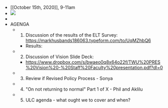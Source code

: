 - [[October 15th, 2020]], 9-11am
- ![](https://firebasestorage.googleapis.com/v0/b/firescript-577a2.appspot.com/o/imgs%2Fapp%2Fchurchdogmatics%2FO9pg1Uas1E.png?alt=media&token=1681ee87-346b-45c1-a1fe-d7babc68a42f)
- 
- AGENGA
    - 1. Discussion of the results of the ELT Survey: https://markhusbands186063.typeform.com/to/UqMZhbQ6
        - Results:
    - 2. Discussion of Vision Slide Deck:
        - https://www.dropbox.com/s/bwaeo0q8x64o22f/TWU%20PRES%20Vision%20-%20Staff%20Faculty%20presentation.pdf?dl=0 
    - 3. Review if Revised Policy Process  - Sonya
    - 4. "On not returning to normal" Part 1 of X - Phil and Aklilu
    - 5. ULC agenda - what ought we to cover and when?
